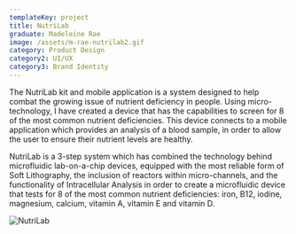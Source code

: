 ```yaml
---
templateKey: project
title: NutriLab
graduate: Madeleine Rae
image: /assets/m-rae-nutrilab2.gif
category: Product Design
category2: UI/UX
category3: Brand Identity
---
```

The NutriLab kit and mobile application is a system designed to help combat the growing issue of nutrient deficiency in people. Using micro-technology, I have created a device that has the capabilities to screen for 8 of the most common nutrient deficiencies. This device connects to a mobile application which provides an analysis of a blood sample, in order to allow the user to ensure their nutrient levels are healthy. 

NutriLab is a 3-step system which has combined the technology behind microfluidic lab-on-a-chip devices, equipped with the most reliable form of Soft Lithography, the inclusion of reactors within micro-channels, and the functionality of Intracellular Analysis in order to create a microfluidic device that tests for 8 of the most common nutrient deficiencies: iron, B12, iodine, magnesium, calcium, vitamin A, vitamin E and vitamin D.

![NutriLab](/assets/mockup-full-1.jpg)
